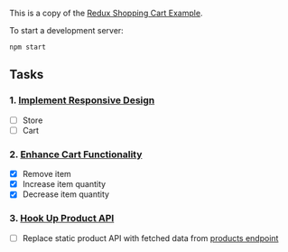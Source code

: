 This is a copy of the [Redux Shopping Cart Example](https://github.com/reactjs/redux/tree/master/examples/shopping-cart).

To start a development server:

```
npm start
```

## Tasks

### 1. [Implement Responsive Design](/tasks/01-responsive-design.md)

- [ ] Store
- [ ] Cart

### 2. [Enhance Cart Functionality](/tasks/02-cart-enhancements.md)

- [X] Remove item
- [X] Increase item quantity
- [X] Decrease item quantity

### 3. [Hook Up Product API](/tasks/03-product-api.md)

- [ ] Replace static product API with fetched data from [products endpoint](http://tech.work.co/shopping-cart/products.json)
